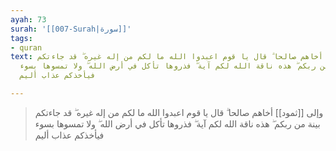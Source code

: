 ```yaml
---
ayah: 73
surah: '[[007-Surah|سورة]]'
tags:
- quran
text: وإلى ثمود أخاهم صالحا ۗ قال يا قوم اعبدوا الله ما لكم من إله غيره ۖ قد جاءتكم
  بينة من ربكم ۖ هذه ناقة الله لكم آية ۖ فذروها تأكل في أرض الله ۖ ولا تمسوها بسوء
  فيأخذكم عذاب أليم

---
```

> وإلى [[ثمود]] أخاهم صالحا ۗ قال يا قوم اعبدوا الله ما لكم من إله غيره ۖ قد جاءتكم بينة من ربكم ۖ هذه ناقة الله لكم آية ۖ فذروها تأكل في أرض الله ۖ ولا تمسوها بسوء فيأخذكم عذاب أليم
